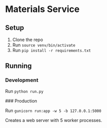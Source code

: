 # Materials Service
## Setup

1. Clone the repo
2. Run `source venv/bin/activate`
3. Run `pip install -r requirements.txt`

## Running
### Development

Run `python run.py`

### Production

Run `gunicorn run:app -w 5 -b 127.0.0.1:5000`

Creates a web server with 5 worker processes.
